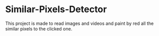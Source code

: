 # Similar-Pixels-Detector
This project is made to read images and videos and paint by red all the similar pixels to the clicked one.
